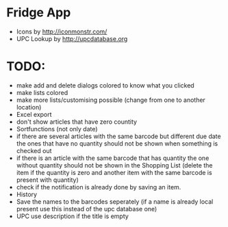 # Fridge App
 - Icons by http://iconmonstr.com/
 - UPC Lookup by http://upcdatabase.org

# TODO:
 - make add and delete dialogs colored to know what you clicked
 - make lists colored
 - make more lists/customising possible (change from one to another location)
 - Excel export
 - don't show articles that have zero countity
 - Sortfunctions (not only date)
 - if there are several articles with the same barcode but different due date the ones that have no quantity should not be shown when something is checked out
 - if there is an article with the same barcode that has quantity the one without quantity should not be shown in the Shopping List (delete the item if the quantity is zero and another item with the same barcode is present with quantity)
 - check if the notification is already done by saving an item.
 - History
 - Save the names to the barcodes seperately (if a name is already local present use this instead of the upc database one)
 - UPC use description if the title is empty